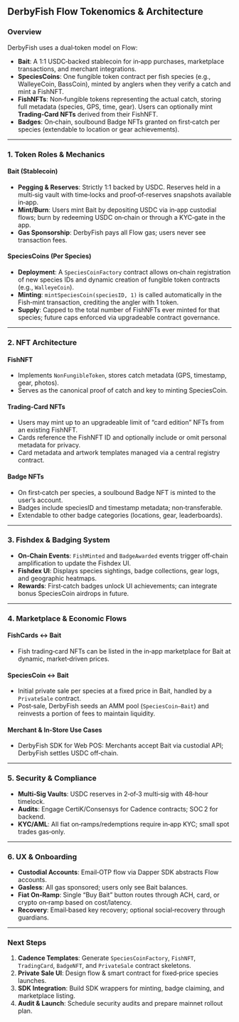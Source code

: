 ## DerbyFish Flow Tokenomics & Architecture

### Overview

DerbyFish uses a dual‑token model on Flow:

* **Bait**: A 1:1 USDC‑backed stablecoin for in‑app purchases, marketplace transactions, and merchant integrations.
* **SpeciesCoins**: One fungible token contract per fish species (e.g., WalleyeCoin, BassCoin), minted by anglers when they verify a catch and mint a FishNFT.
* **FishNFTs**: Non‑fungible tokens representing the actual catch, storing full metadata (species, GPS, time, gear). Users can optionally mint **Trading‑Card NFTs** derived from their FishNFT.
* **Badges**: On‑chain, soulbound Badge NFTs granted on first‑catch per species (extendable to location or gear achievements).

---

### 1. Token Roles & Mechanics

#### Bait (Stablecoin)

* **Pegging & Reserves**: Strictly 1:1 backed by USDC. Reserves held in a multi‑sig vault with time‑locks and proof‑of‑reserves snapshots available in‑app.
* **Mint/Burn**: Users mint Bait by depositing USDC via in‑app custodial flows; burn by redeeming USDC on‑chain or through a KYC‑gate in the app.
* **Gas Sponsorship**: DerbyFish pays all Flow gas; users never see transaction fees.

#### SpeciesCoins (Per Species)

* **Deployment**: A `SpeciesCoinFactory` contract allows on‑chain registration of new species IDs and dynamic creation of fungible token contracts (e.g., `WalleyeCoin`).
* **Minting**: `mintSpeciesCoin(speciesID, 1)` is called automatically in the Fish‑mint transaction, crediting the angler with 1 token.
* **Supply**: Capped to the total number of FishNFTs ever minted for that species; future caps enforced via upgradeable contract governance.

---

### 2. NFT Architecture

#### FishNFT

* Implements `NonFungibleToken`, stores catch metadata (GPS, timestamp, gear, photos).
* Serves as the canonical proof of catch and key to minting SpeciesCoin.

#### Trading‑Card NFTs

* Users may mint up to an upgradeable limit of “card edition” NFTs from an existing FishNFT.
* Cards reference the FishNFT ID and optionally include or omit personal metadata for privacy.
* Card metadata and artwork templates managed via a central registry contract.

#### Badge NFTs

* On first‐catch per species, a soulbound Badge NFT is minted to the user’s account.
* Badges include speciesID and timestamp metadata; non‑transferable.
* Extendable to other badge categories (locations, gear, leaderboards).

---

### 3. Fishdex & Badging System

* **On‑Chain Events**: `FishMinted` and `BadgeAwarded` events trigger off‑chain amplification to update the Fishdex UI.
* **Fishdex UI**: Displays species sightings, badge collections, gear logs, and geographic heatmaps.
* **Rewards**: First‑catch badges unlock UI achievements; can integrate bonus SpeciesCoin airdrops in future.

---

### 4. Marketplace & Economic Flows

#### FishCards ↔ Bait

* Fish trading‑card NFTs can be listed in the in‑app marketplace for Bait at dynamic, market‑driven prices.

#### SpeciesCoin ↔ Bait

* Initial private sale per species at a fixed price in Bait, handled by a `PrivateSale` contract.
* Post‑sale, DerbyFish seeds an AMM pool (`SpeciesCoin–Bait`) and reinvests a portion of fees to maintain liquidity.

#### Merchant & In‑Store Use Cases

* DerbyFish SDK for Web POS: Merchants accept Bait via custodial API; DerbyFish settles USDC off‑chain.

---

### 5. Security & Compliance

* **Multi‑Sig Vaults**: USDC reserves in 2‑of‑3 multi‑sig with 48‑hour timelock.
* **Audits**: Engage CertiK/Consensys for Cadence contracts; SOC 2 for backend.
* **KYC/AML**: All fiat on‑ramps/redemptions require in‑app KYC; small spot trades gas‑only.

---

### 6. UX & Onboarding

* **Custodial Accounts**: Email‑OTP flow via Dapper SDK abstracts Flow accounts.
* **Gasless**: All gas sponsored; users only see Bait balances.
* **Fiat On‑Ramp**: Single “Buy Bait” button routes through ACH, card, or crypto on‑ramp based on cost/latency.
* **Recovery**: Email‑based key recovery; optional social‑recovery through guardians.

---

### Next Steps

1. **Cadence Templates**: Generate `SpeciesCoinFactory`, `FishNFT`, `TradingCard`, `BadgeNFT`, and `PrivateSale` contract skeletons.
2. **Private Sale UI**: Design flow & smart contract for fixed‑price species launches.
3. **SDK Integration**: Build SDK wrappers for minting, badge claiming, and marketplace listing.
4. **Audit & Launch**: Schedule security audits and prepare mainnet rollout plan.
